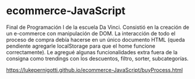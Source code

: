 # ecommerce-JavaScript
Final de Programación I de la escuela Da Vinci. Consistió en la creación de un e-commerce con manipulación de DOM. La interacción de todo el proceso de compra debía hacerse en un único documento HTML (queda pendiente agregarle localStorage para que el home funcione correctamente). Le agregué algunas funcionalidades extra fuera de la consigna como trendings con los descuentos, filtro, sorter, subcategorías.

https://lukepernigotti.github.io/ecommerce-JavaScript/buyProcess.html
